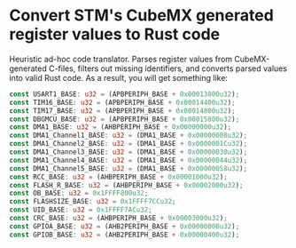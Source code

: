 # Convert STM's CubeMX generated register values to Rust code

Heuristic ad-hoc code translator. Parses register values from CubeMX-generated C-files, filters out missing identifiers, and converts parsed values into valid Rust code. As a result, you will get something like:

```Rust
const USART1_BASE: u32 = (APBPERIPH_BASE + 0x00013800u32);
const TIM16_BASE: u32 = (APBPERIPH_BASE + 0x00014400u32);
const TIM17_BASE: u32 = (APBPERIPH_BASE + 0x00014800u32);
const DBGMCU_BASE: u32 = (APBPERIPH_BASE + 0x00015800u32);
const DMA1_BASE: u32 = (AHBPERIPH_BASE + 0x00000000u32);
const DMA1_Channel1_BASE: u32 = (DMA1_BASE + 0x00000008u32);
const DMA1_Channel2_BASE: u32 = (DMA1_BASE + 0x0000001Cu32);
const DMA1_Channel3_BASE: u32 = (DMA1_BASE + 0x00000030u32);
const DMA1_Channel4_BASE: u32 = (DMA1_BASE + 0x00000044u32);
const DMA1_Channel5_BASE: u32 = (DMA1_BASE + 0x00000058u32);
const RCC_BASE: u32 = (AHBPERIPH_BASE + 0x00001000u32);
const FLASH_R_BASE: u32 = (AHBPERIPH_BASE + 0x00002000u32);
const OB_BASE: u32 = 0x1FFFF800u32;
const FLASHSIZE_BASE: u32 = 0x1FFFF7CCu32;
const UID_BASE: u32 = 0x1FFFF7ACu32;
const CRC_BASE: u32 = (AHBPERIPH_BASE + 0x00003000u32);
const GPIOA_BASE: u32 = (AHB2PERIPH_BASE + 0x00000000u32);
const GPIOB_BASE: u32 = (AHB2PERIPH_BASE + 0x00000400u32);
```
